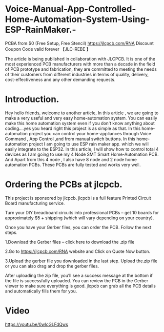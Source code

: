 # Voice-Manual-App-Controlled-Home-Automation-System-Using-ESP-RainMaker.-
PCBA from $0 (Free Setup, Free Stencil) https://jlcpcb.com/RNA Discount Coupon Code valid forever 【JLC-REBE 】

The article is being published in collaboration with JLCPCB. It is one of the most experienced PCB manufacturers with more than a decade in the field of PCB prototype and fabrication, they are committed to meeting the needs of their customers from different industries in terms of quality, delivery, cost-effectiveness and any other demanding requests.

# Introduction.
Hey hello friends, welcome to another article, In this article , we are going to make a very useful and very easy home-automation system.
You can easily make this home automation system even if you don't know anything about coding....yes you heard right this project is as simple as that.
In this home-automation project you can control your home-appliances through Voice Command , App Control ,and from manual switch buttons.
In this home-automation project I am going to use ESP rain maker app. which we will easily integrate to the ESP32.
In this article, I will show how to control total 4 devices as I am going to use my 4 Node SMT Smart Home-Automation PCB.
And Apart from this 4 node , I also have 8 node and 2 node home automation PCBs. These PCBs are fully tested and works very well.

# Ordering the PCBs at jlcpcb.
This project is sponsored by jlcpcb. jlcpcb is a full feature Printed Circuit Board manufacturing service.

Turn your DIY breadboard circuits into professional PCBs – get 10 boards for approximately $5 + shipping (which will vary depending on your country).

Once you have your Gerber files, you can order the PCB. Follow the next steps.

1.Download the Gerber files – click here to download the .zip file

2.Go to https://jlcpcb.com/RNA website and Click on Quote Now button.

3.Upload the gerber file you downloaded in the last step. Upload the.zip file or you can also drag and drop the gerber files.

After uploading the zip file, you’ll see a success message at the bottom if the file is successfully uploaded. You can review the PCB in the Gerber viewer to make sure everything is good. jlcpcb can grab all the PCB details and automatically fills them for you.

# Video

https://youtu.be/0wlcGLFdQws
